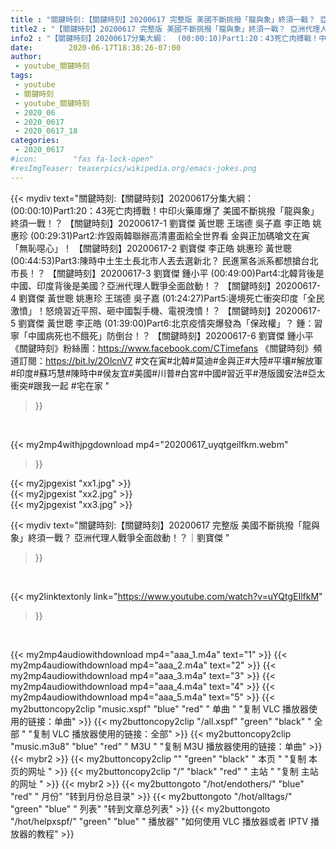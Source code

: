 ```yaml
---
title : "關鍵時刻:【關鍵時刻】20200617 完整版 美國不斷挑撥「龍與象」終須一戰？ 亞洲代理人戰爭全面啟動！？｜劉寶傑 "
title2 : "【關鍵時刻】20200617 完整版 美國不斷挑撥「龍與象」終須一戰？ 亞洲代理人戰爭全面啟動！？｜劉寶傑 "
info2 : "【關鍵時刻】20200617分集大綱：  (00:00:10)Part1:20：43死亡肉搏戰！中印火藥庫爆了 美國不斷挑撥「龍與象」終須一戰！？ 【關鍵時刻】20200617-1 劉寶傑 黃世聰 王瑞德 吳子嘉 李正皓 姚惠珍  (00:29:31)Part2:炸毀兩韓聯辦高清畫面給全世界看 金與正加碼嗆文在寅「無恥噁心」！ 【關鍵時刻】20200617-2 劉寶傑 李正皓 姚惠珍 黃世聰  (00:44:53)Part3:陳時中土生土長北市人丟去選新北？ 民進黨各派系都想搶台北市長！？ 【關鍵時刻】20200617-3 劉寶傑 鍾小平  (00:49:00)Part4:北韓背後是中國、印度背後是美國？亞洲代理人戰爭全面啟動！？ 【關鍵時刻】20200617-4 劉寶傑 黃世聰 姚惠珍 王瑞德 吳子嘉  (01:24:27)Part5:邊境死亡衝突印度「全民激憤」！怒燒習近平照、砸中國製手機、電視洩憤！？ 【關鍵時刻】20200617-5 劉寶傑 黃世聰 李正皓  (01:39:00)Part6:北京疫情突爆發為「保政權」？ 鍾：習寧「中國病死也不餓死」防倒台！？ 【關鍵時刻】20200617-6 劉寶傑 鍾小平  《關鍵時刻》粉絲團：https://www.facebook.com/CTimefans 《關鍵時刻》頻道訂閱：https://bit.ly/2OlcnV7  #文在寅#北韓#莫迪#金與正#大陸#平壤#解放軍#印度#蘇巧慧#陳時中#侯友宜#美國#川普#白宮#中國#習近平#港版國安法#亞太衝突#跟我一起 #宅在家 "
date:        2020-06-17T18:38:26-07:00
author:
 - youtube_關鍵時刻
tags:
 - youtube
 - 關鍵時刻
 - youtube_關鍵時刻
 - 2020_06
 - 2020_0617
 - 2020_0617_18
categories:
 - 2020_0617
#icon:        "fas fa-lock-open"
#resImgTeaser: teaserpics/wikipedia.org/emacs-jokes.png
---
```


{{< mydiv text="關鍵時刻:【關鍵時刻】20200617分集大綱：  (00:00:10)Part1:20：43死亡肉搏戰！中印火藥庫爆了 美國不斷挑撥「龍與象」終須一戰！？ 【關鍵時刻】20200617-1 劉寶傑 黃世聰 王瑞德 吳子嘉 李正皓 姚惠珍  (00:29:31)Part2:炸毀兩韓聯辦高清畫面給全世界看 金與正加碼嗆文在寅「無恥噁心」！ 【關鍵時刻】20200617-2 劉寶傑 李正皓 姚惠珍 黃世聰  (00:44:53)Part3:陳時中土生土長北市人丟去選新北？ 民進黨各派系都想搶台北市長！？ 【關鍵時刻】20200617-3 劉寶傑 鍾小平  (00:49:00)Part4:北韓背後是中國、印度背後是美國？亞洲代理人戰爭全面啟動！？ 【關鍵時刻】20200617-4 劉寶傑 黃世聰 姚惠珍 王瑞德 吳子嘉  (01:24:27)Part5:邊境死亡衝突印度「全民激憤」！怒燒習近平照、砸中國製手機、電視洩憤！？ 【關鍵時刻】20200617-5 劉寶傑 黃世聰 李正皓  (01:39:00)Part6:北京疫情突爆發為「保政權」？ 鍾：習寧「中國病死也不餓死」防倒台！？ 【關鍵時刻】20200617-6 劉寶傑 鍾小平  《關鍵時刻》粉絲團：https://www.facebook.com/CTimefans 《關鍵時刻》頻道訂閱：https://bit.ly/2OlcnV7  #文在寅#北韓#莫迪#金與正#大陸#平壤#解放軍#印度#蘇巧慧#陳時中#侯友宜#美國#川普#白宮#中國#習近平#港版國安法#亞太衝突#跟我一起 #宅在家 "
>}}
<br>


{{< my2mp4withjpgdownload mp4="20200617_uyqtgeilfkm.webm"
>}}

{{< my2jpgexist "xx1.jpg" >}}<br>
{{< my2jpgexist "xx2.jpg" >}}<br>
{{< my2jpgexist "xx3.jpg" >}}<br>



{{< mydiv text="關鍵時刻:【關鍵時刻】20200617 完整版 美國不斷挑撥「龍與象」終須一戰？ 亞洲代理人戰爭全面啟動！？｜劉寶傑 "
>}}
<br>

{{< my2linktextonly link="https://www.youtube.com/watch?v=uYQtgEIlfkM"
>}}


<br>

{{< my2mp4audiowithdownload mp4="aaa_1.m4a"    text="1" >}}
{{< my2mp4audiowithdownload mp4="aaa_2.m4a"    text="2" >}}
{{< my2mp4audiowithdownload mp4="aaa_3.m4a"    text="3" >}}
{{< my2mp4audiowithdownload mp4="aaa_4.m4a"    text="4" >}}
{{< my2mp4audiowithdownload mp4="aaa_5.m4a"    text="5" >}}
{{< my2buttoncopy2clip "music.xspf"        "blue"   "red"    " 单曲 "  "复制 VLC 播放器使用的链接：单曲" >}} {{< my2buttoncopy2clip "/all.xspf"         "green"  "black"  " 全部 "  "复制 VLC 播放器使用的链接：全部" >}} {{< my2buttoncopy2clip "music.m3u8"        "blue"   "red"    " M3U  "    "复制 M3U 播放器使用的链接：单曲" >}} {{< mybr2 >}} {{< my2buttoncopy2clip ""                  "green"  "black"  " 本页 "    "复制 本页的网址 " >}} {{< my2buttoncopy2clip "/"                 "black"  "red"    " 主站 "    "复制 主站的网址 " >}} {{< mybr2 >}} {{< my2buttongoto      "/hot/endothers/"   "blue"   "red"    " 月份"   "转到月份总目录" >}} {{< my2buttongoto      "/hot/alltags/"     "green"  "blue"   " 列表"   "转到文章总列表" >}} {{< my2buttongoto      "/hot/helpxspf/"    "green"  "blue"   " 播放器" "如何使用 VLC 播放器或者 IPTV 播放器的教程" >}} 
